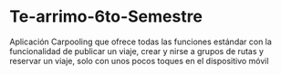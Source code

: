 # Te-arrimo-6to-Semestre
 Aplicación Carpooling que ofrece todas las funciones estándar con la funcionalidad de publicar un viaje, crear y nirse a grupos de rutas y reservar un viaje, solo con unos pocos toques en el dispositivo móvil
